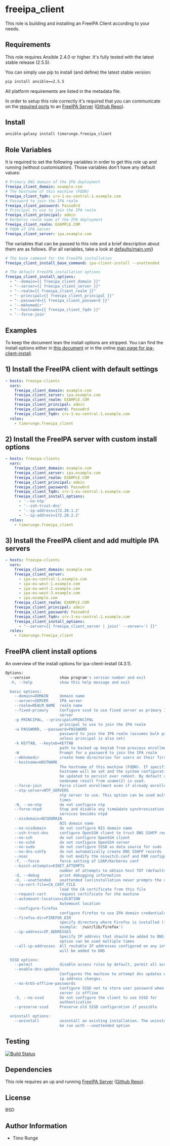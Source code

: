 freeipa_client
==============

This role is building and installing an FreeIPA Client according to your needs.

Requirements
------------

This role requires Ansible 2.4.0 or higher. It's fully tested with the latest
stable release (2.5.5).

You can simply use pip to install (and define) the latest stable version:

```sh
pip install ansible==2.5.5
```

All platform requirements are listed in the metadata file.

In order to setup this role correctly it's required that you can communicate on
the
[required ports](https://access.redhat.com/documentation/en-us/red_hat_enterprise_linux/7/html/linux_domain_identity_authentication_and_policy_guide/installing-ipa#prereq-ports-list)
to an [FreeIPA Server](https://galaxy.ansible.com/timorunge/freeipa-server/)
([Github Repo](https://github.com/timorunge/ansible-freeipa-server)).

Install
-------

```sh
ansible-galaxy install timorunge.freeipa_client
```

Role Variables
--------------

It is required to set the following variables in order to get this role up and
running (without customisation). Those variables don't have any default values:

```yaml
# Primary DNS domain of the IPA deployment
freeipa_client_domain: example.com
# The hostname of this machine (FQDN)
freeipa_client_fqdn: srv-1-eu-central-1.example.com
# Password to join the IPA realm
freeipa_client_password: Passw0rd
# Principal to use to join the IPA realm
freeipa_client_principal: admin
# Kerberos realm name of the IPA deployment
freeipa_client_realm: EXAMPLE.COM
# FQDN of IPA server
freeipa_client_server: ipa.example.com
```

The variables that can be passed to this role and a brief description about
them are as follows. (For all variables, take a look at [defaults/main.yml](defaults/main.yml))

```yaml
# The base command for the FreeIPA installation
freeipa_client_install_base_command: ipa-client-install --unattended

# The default FreeIPA installation options
freeipa_client_install_options:
  - "--domain={{ freeipa_client_domain }}"
  - "--server={{ freeipa_client_server }}"
  - "--realm={{ freeipa_client_realm }}"
  - "--principal={{ freeipa_client_principal }}"
  - "--password={{ freeipa_client_password }}"
  - '--mkhomedir'
  - "--hostname={{ freeipa_client_fqdn }}"
  - '--force-join'
```

Examples
--------

To keep the document lean the install options are stripped.
You can find the install options either in [this
document](#freeipa-client-install-options) or in the online
[man page for ipa-client-install](https://linux.die.net/man/1/ipa-client-install).

## 1) Install the FreeIPA client with default settings

```yaml
- hosts: freeipa-clients
  vars:
    freeipa_client_domain: example.com
    freeipa_client_server: ipa.example.com
    freeipa_client_realm: EXAMPLE.COM
    freeipa_client_principal: admin
    freeipa_client_password: Passw0rd
    freeipa_client_fqdn: srv-1-eu-central-1.example.com
  roles:
    - timorunge.freeipa_client
```

## 2) Install the FreeIPA server with custom install options

```yaml
- hosts: freeipa-clients
  vars:
    freeipa_client_domain: example.com
    freeipa_client_server: ipa.example.com
    freeipa_client_realm: EXAMPLE.COM
    freeipa_client_principal: admin
    freeipa_client_password: Passw0rd
    freeipa_client_fqdn: srv-1-eu-central-1.example.com
    freeipa_client_install_options:
      - '--no-ntp'
      - '--ssh-trust-dns'
      - '--ip-address=172.20.1.2'
      - '--ip-address=172.20.2.2'
  roles:
    - timorunge.freeipa_client
```

## 3) Install the FreeIPA client and add multiple IPA servers

```yaml
- hosts: freeipa-clients
  vars:
    freeipa_client_domain: example.com
    freeipa_client_server:
      - ipa-eu-central-1.example.com
      - ipa-eu-west-1.example.com
      - ipa-eu-west-2.example.com
      - ipa-eu-west-3.example.com
      - ipa.example.com
    freeipa_client_realm: EXAMPLE.COM
    freeipa_client_principal: admin
    freeipa_client_password: Passw0rd
    freeipa_client_fqdn: srv-1-eu-central-1.example.com
    freeipa_client_install_options:
      - "--server={{ freeipa_client_server | join(' --server=') }}"
  roles:
    - timorunge.freeipa_client
```

FreeIPA client install options
------------------------------

An overview of the install options for ipa-client-install (4.3.1).

```sh
Options:
  --version             show program's version number and exit
  -h, --help            show this help message and exit

  basic options:
    --domain=DOMAIN     domain name
    --server=SERVER     IPA server
    --realm=REALM_NAME  realm name
    --fixed-primary     Configure sssd to use fixed server as primary IPA
                        server
    -p PRINCIPAL, --principal=PRINCIPAL
                        principal to use to join the IPA realm
    -w PASSWORD, --password=PASSWORD
                        password to join the IPA realm (assumes bulk password
                        unless principal is also set)
    -k KEYTAB, --keytab=KEYTAB
                        path to backed up keytab from previous enrollment
    -W                  Prompt for a password to join the IPA realm
    --mkhomedir         create home directories for users on their first login
    --hostname=HOSTNAME
                        The hostname of this machine (FQDN). If specified, the
                        hostname will be set and the system configuration will
                        be updated to persist over reboot. By default a
                        nodename result from uname(2) is used.
    --force-join        Force client enrollment even if already enrolled
    --ntp-server=NTP_SERVERS
                        ntp server to use. This option can be used multiple
                        times
    -N, --no-ntp        do not configure ntp
    --force-ntpd        Stop and disable any time&date synchronization
                        services besides ntpd
    --nisdomain=NISDOMAIN
                        NIS domain name
    --no-nisdomain      do not configure NIS domain name
    --ssh-trust-dns     configure OpenSSH client to trust DNS SSHFP records
    --no-ssh            do not configure OpenSSH client
    --no-sshd           do not configure OpenSSH server
    --no-sudo           do not configure SSSD as data source for sudo
    --no-dns-sshfp      do not automatically create DNS SSHFP records
    --noac              do not modify the nsswitch.conf and PAM configuration
    -f, --force         force setting of LDAP/Kerberos conf
    --kinit-attempts=KINIT_ATTEMPTS
                        number of attempts to obtain host TGT (defaults to 5).
    -d, --debug         print debugging information
    -U, --unattended    unattended (un)installation never prompts the user
    --ca-cert-file=CA_CERT_FILE
                        load the CA certificate from this file
    --request-cert      request certificate for the machine
    --automount-location=LOCATION
                        Automount location
    --configure-firefox
                        configure Firefox to use IPA domain credentials
    --firefox-dir=FIREFOX_DIR
                        specify directory where Firefox is installed (for
                        example: '/usr/lib/firefox')
    --ip-address=IP_ADDRESSES
                        Specify IP address that should be added to DNS. This
                        option can be used multiple times
    --all-ip-addresses  All routable IP addresses configured on any inteface
                        will be added to DNS

  SSSD options:
    --permit            disable access rules by default, permit all access.
    --enable-dns-updates
                        Configures the machine to attempt dns updates when the
                        ip address changes.
    --no-krb5-offline-passwords
                        Configure SSSD not to store user password when the
                        server is offline
    -S, --no-sssd       Do not configure the client to use SSSD for
                        authentication
    --preserve-sssd     Preserve old SSSD configuration if possible

  uninstall options:
    --uninstall         uninstall an existing installation. The uninstall can
                        be run with --unattended option
```

Testing
-------

[![Build Status](https://travis-ci.org/timorunge/ansible-freeipa-client.svg?branch=master)](https://travis-ci.org/timorunge/ansible-freeipa-client)

Dependencies
------------

This role requires an up and running
[FreeIPA Server](https://galaxy.ansible.com/timorunge/freeipa_server/)
([Github Repo](https://github.com/timorunge/ansible-freeipa-server)).

License
-------
BSD

Author Information
------------------

- Timo Runge
